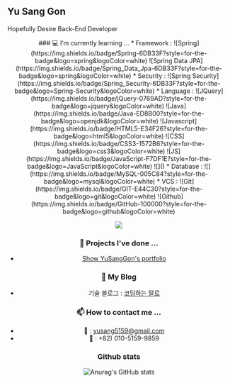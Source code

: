 ## Yu Sang Gon
Hopefully Desire Back-End Developer

<div align="center">
### 💻 I’m currently learning ... 
* Framework : ![Spring](https://img.shields.io/badge/Spring-6DB33F?style=for-the-badge&logo=spring&logoColor=white) ![Spring Data JPA](https://img.shields.io/badge/Spring_Data_Jpa-6DB33F?style=for-the-badge&logo=spring&logoColor=white)
* Security : ![Spring Security](https://img.shields.io/badge/Spring_Security-6DB33F?style=for-the-badge&logo=Spring-Security&logoColor=white)
* Language : ![JQuery](https://img.shields.io/badge/jQuery-0769AD?style=for-the-badge&logo=jquery&logoColor=white) ![Java](https://img.shields.io/badge/Java-ED8B00?style=for-the-badge&logo=openjdk&logoColor=white) ![Javascript](https://img.shields.io/badge/HTML5-E34F26?style=for-the-badge&logo=html5&logoColor=white) ![CSS](https://img.shields.io/badge/CSS3-1572B6?style=for-the-badge&logo=css3&logoColor=white) ![JS](https://img.shields.io/badge/JavaScript-F7DF1E?style=for-the-badge&logo=JavaScript&logoColor=white) ![]()
* Database : ![](https://img.shields.io/badge/MySQL-005C84?style=for-the-badge&logo=mysql&logoColor=white)
* VCS : ![Git](https://img.shields.io/badge/GIT-E44C30?style=for-the-badge&logo=git&logoColor=white) ![Github](https://img.shields.io/badge/GitHub-100000?style=for-the-badge&logo=github&logoColor=white)

![](https://github-readme-stats.vercel.app/api/top-langs/?username=YuSangGon&theme=blue-gree)


### 📝 Projects I've done ...
* [Show YuSangGon's portfolio](https://github.com/YuSangGon/portfolio)


### 📓 My Blog
* 기술 블로그 : [코딩하는 랄로](https://codingralro.tistory.com/)


### 📫 How to contact me ...
* 📧 : yusang5159@gmail.com
* 📱 : +82) 010-5159-9859


### Github stats
![Anurag's GitHub stats](https://github-readme-stats.vercel.app/api?username=YuSangGon&show_icons=true&theme=shadow_blue)
</div>


<!--
**YuSangGon/YuSangGon** is a ✨ _special_ ✨ repository because its `README.md` (this file) appears on your GitHub profile.

Here are some ideas to get you started:

- 🔭 I’m currently working on ...
- 🌱 I’m currently learning ...
- 👯 I’m looking to collaborate on ...
- 🤔 I’m looking for help with ...
- 💬 Ask me about ...
- 📫 How to reach me: ...
- 😄 Pronouns: ...
- ⚡ Fun fact: ...
-->
